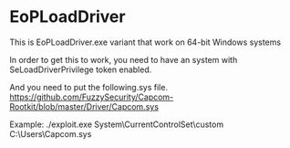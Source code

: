 # EoPLoadDriver
This is EoPLoadDriver.exe variant that work on 64-bit Windows systems

In order to get this to work, you need to have an system with SeLoadDriverPrivilege token enabled.

And you need to put the following.sys file.
https://github.com/FuzzySecurity/Capcom-Rootkit/blob/master/Driver/Capcom.sys 

Example:
  ./exploit.exe System\CurrentControlSet\custom C:\Users\Capcom.sys
  
 
